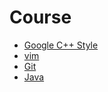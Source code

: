 # Course

* [Google C++ Style](./PT-prim/google-style)
* [vim](./PT-prim/vim/)
* [Git](./git/)
* [Java](./java/)

